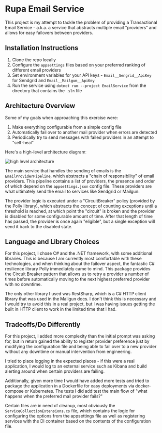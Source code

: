 # Rupa Email Service

This project is my attempt to tackle the problem of providing a Transactional Email Service - a.k.a. a service that abstracts multiple email "providers" and allows for easy failovers between providers.

## Installation Instructions

1. Clone the repo locally
2. Configure the `appsettings` files based on your preferred ranking of different email providers
3. Set environment variables for your API keys - `Email__Sengrid__ApiKey` for Sendgrid and `Email__Mailgun__ApiKey`
4. Run the service using `dotnet run --project EmailService` from the directory that contains the `.sln` file

## Architecture Overview

Some of my goals when approaching this exercise were:
1. Make everything configurable from a simple config file
2. Automatically fail over to another mail provider when errors are detected
3. Periodically try to send messages with failed providers in an attempt to "self-heal"

Here's a high-level architecture diagram:

![high level architecture](docs/architecture.png)

The main service that handles the sending of emails is the `EmailProviderPipeline`, which abstracts a "chain of responsibility" of email providers. This pipeline contains a list of providers, the presence and order of which depend on the `appsettings.json` config file. These providers are what ultimately send the email to services like Sendgrid or Mailgun.

The provider logic is executed under a "CircuitBreaker" policy (provided by the Polly library), which abstracts the concept of counting exceptions until a threshold is reached, at which point the "circuit" is broken and the provider is disabled for some configurable amount of time. After that length of time has passed, the provider is once again "eligible", but a single exception will send it back to the disabled state.

## Language and Library Choices

For this project, I chose C# and the .NET framework, with some additional libraries. This is because I am currently most comfortable with these technologies, and when thinking about the failover aspect, the fantastic C# resilience library Polly immediately came to mind. This package provides the Circuit Breaker pattern that allows us to retry a provider a number of times before automatically moving to the next highest preferred provider with no downtime.

The only other library I used was RestSharp, which is a C# HTTP client library that was used in the Mailgun docs. I don't think this is necessary and I would try to avoid this in a real project, but I was having issues getting the built in HTTP client to work in the limited time that I had.

## Tradeoffs/Do Differently

For this project, I added more complexity than the initial prompt was asking for, but in return gained the ability to register provider preference just by modifying the configuration file and being able to fail over to a new provider without any downtime or manual intervention from engineering.

I tried to place logging in the expected places - if this were a real application, I would log to an external service such as Kibana and build alerting around when certain providers are failing.

Additionally, given more time I would have added more tests and tried to package the application in a Dockerfile for easy deployments via docker-compose or Kubernetes. The tests I did add test the main flow of "what happens when the preferred mail provider fails?"

Certain files are in need of cleanup, most obviously the `ServiceCollectionExtensions.cs` file, which contains the logic for configuring the options from the appsettings file as well as registering services with the DI container based on the contents of the configuration file.
